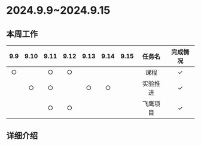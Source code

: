 # 2024.9.9~2024.9.15
## 本周工作

| 9.9 | 9.10 | 9.11 | 9.12 | 9.13 | 9.14 | 9.15 | 任务名 | 完成情况 |
| :--: | :--: | :--: | :--: | :--: | :--: | :--: | :---: | :-----: |
| $\bigcirc$ |  | $\bigcirc$ | $\bigcirc$ |  |  |  | 课程 | $\checkmark$ |
|  | $\bigcirc$ | $\bigcirc$ |  | $\bigcirc$ | $\bigcirc$ |  | 实验推进 | $\checkmark$ |
|  |  | $\bigcirc$ | $\bigcirc$ |  |  |  | 飞鹰项目 | $\checkmark$ |

## 详细介绍